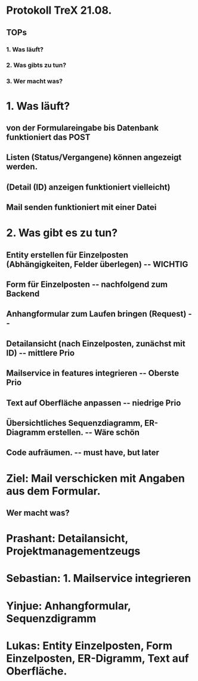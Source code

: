 # Protokoll TreX 21.08.

## TOPs

### 1. Was läuft?
### 2. Was gibts zu tun?
### 3. Wer macht was?


# 1. Was läuft?

## von der Formulareingabe bis Datenbank funktioniert das POST
## Listen (Status/Vergangene) können angezeigt werden.
## (Detail (ID) anzeigen funktioniert vielleicht)
## Mail senden funktioniert mit einer Datei

# 2. Was gibt es zu tun?

##  Entity erstellen für Einzelposten (Abhängigkeiten, Felder überlegen)  -- WICHTIG
##  Form für Einzelposten													-- nachfolgend zum Backend
##  Anhangformular zum Laufen bringen (Request)								-- 
##  Detailansicht (nach Einzelposten, zunächst mit ID)						-- mittlere Prio
##  Mailservice in features integrieren										-- Oberste Prio
##  Text auf Oberfläche anpassen											-- niedrige Prio
##  Übersichtliches Sequenzdiagramm, ER-Diagramm erstellen.					-- Wäre schön
##  Code aufräumen.															-- must have, but later

# Ziel: Mail verschicken mit Angaben aus dem Formular.

## Wer macht was?

# Prashant: Detailansicht, Projektmanagementzeugs
# Sebastian: 1. Mailservice integrieren 
# Yinjue: Anhangformular, Sequenzdigramm
# Lukas: Entity Einzelposten, Form Einzelposten, ER-Digramm, Text auf Oberfläche.


